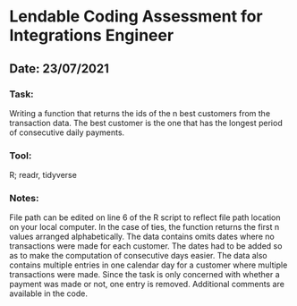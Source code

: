 # Lendable Coding Assessment for Integrations Engineer
## Date: 23/07/2021

### Task:
Writing a function that returns the ids of the n best customers from the transaction data. The best customer is the one that has the longest period of consecutive daily payments. 
### Tool: 
R; readr, tidyverse
### Notes:
File path can be edited on line 6 of the R script to reflect file path location on your local computer. In the case of ties, the function returns the first n values arranged alphabetically.
The data contains omits dates where no transactions were made for each customer. The dates had to be added so as to make the computation of consecutive days easier. 
The data also contains multiple entries in one calendar day for a customer where multiple transactions were made. Since the task is only concerned with whether a payment was made or not, one entry is removed. 
Additional comments are available in the code.
